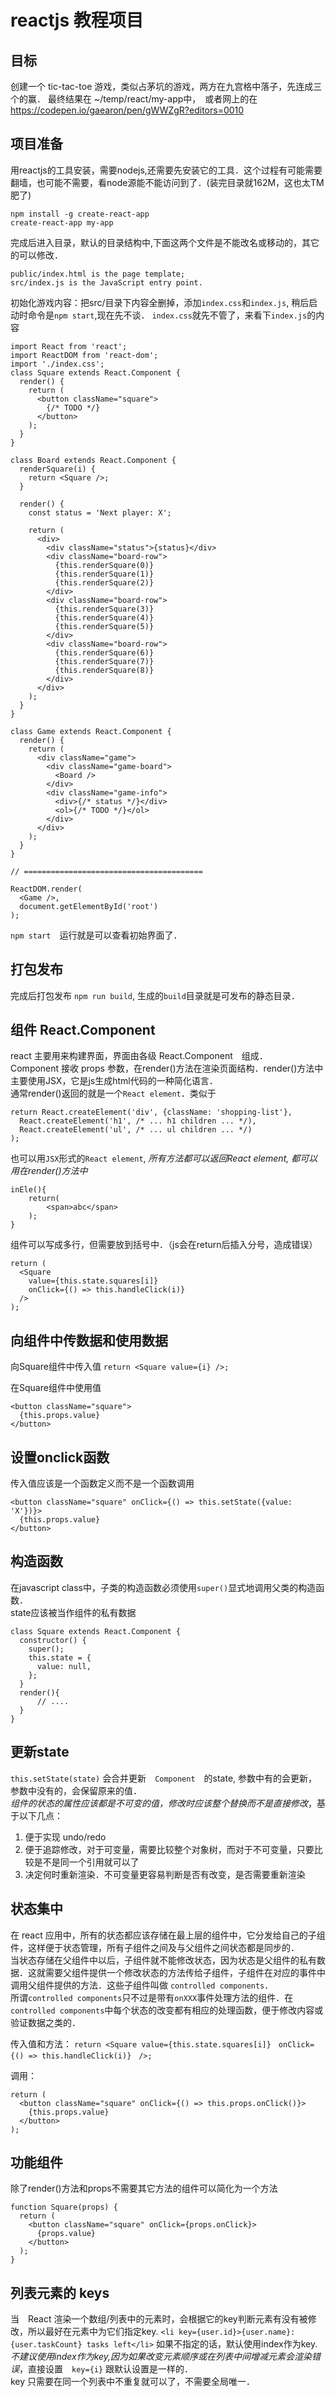 # reactjs 教程项目

## 目标
创建一个 tic-tac-toe 游戏，类似占茅坑的游戏，两方在九宫格中落子，先连成三个的赢．
最终结果在 ~/temp/react/my-app中，　或者网上的在　https://codepen.io/gaearon/pen/gWWZgR?editors=0010

## 项目准备
用reactjs的工具安装，需要nodejs,还需要先安装它的工具．这个过程有可能需要翻墙，也可能不需要，看node源能不能访问到了．(装完目录就162M，这也太TM肥了)
```
npm install -g create-react-app
create-react-app my-app
```
完成后进入目录，默认的目录结构中,下面这两个文件是不能改名或移动的，其它的可以修改．
```
public/index.html is the page template;
src/index.js is the JavaScript entry point.
```
初始化游戏内容：把src/目录下内容全删掉，添加`index.css`和`index.js`, 稍后启动时命令是`npm start`,现在先不谈．
`index.css`就先不管了，来看下`index.js`的内容
```
import React from 'react';
import ReactDOM from 'react-dom';
import './index.css';
class Square extends React.Component {
  render() {
    return (
      <button className="square">
        {/* TODO */}
      </button>
    );
  }
}

class Board extends React.Component {
  renderSquare(i) {
    return <Square />;
  }

  render() {
    const status = 'Next player: X';

    return (
      <div>
        <div className="status">{status}</div>
        <div className="board-row">
          {this.renderSquare(0)}
          {this.renderSquare(1)}
          {this.renderSquare(2)}
        </div>
        <div className="board-row">
          {this.renderSquare(3)}
          {this.renderSquare(4)}
          {this.renderSquare(5)}
        </div>
        <div className="board-row">
          {this.renderSquare(6)}
          {this.renderSquare(7)}
          {this.renderSquare(8)}
        </div>
      </div>
    );
  }
}

class Game extends React.Component {
  render() {
    return (
      <div className="game">
        <div className="game-board">
          <Board />
        </div>
        <div className="game-info">
          <div>{/* status */}</div>
          <ol>{/* TODO */}</ol>
        </div>
      </div>
    );
  }
}

// ========================================

ReactDOM.render(
  <Game />,
  document.getElementById('root')
);

```

`npm start`　运行就是可以查看初始界面了．

## 打包发布
完成后打包发布 `npm run build`, 生成的`build`目录就是可发布的静态目录．

## 组件 React.Component
react 主要用来构建界面，界面由各级 React.Component　组成．  
Component 接收 props 参数，在render()方法在渲染页面结构．render()方法中主要使用JSX，它是js生成html代码的一种简化语言．  
通常render()返回的就是一个`React element`．类似于
```
return React.createElement('div', {className: 'shopping-list'},
  React.createElement('h1', /* ... h1 children ... */),
  React.createElement('ul', /* ... ul children ... */)
);
```
也可以用`JSX`形式的`React element`, *所有方法都可以返回React element, 都可以用在render()方法中*
```
inEle(){
    return(
        <span>abc</span>
    );
}
```
组件可以写成多行，但需要放到括号中．（js会在return后插入分号，造成错误）
```
return (
  <Square
    value={this.state.squares[i]}
    onClick={() => this.handleClick(i)}
  />
);
```
## 向组件中传数据和使用数据
向Square组件中传入值 `return <Square value={i} />;`

在Square组件中使用值
```
<button className="square">
  {this.props.value}
</button>
```
## 设置onclick函数
传入值应该是一个函数定义而不是一个函数调用
```
<button className="square" onClick={() => this.setState({value: 'X'})}>
  {this.props.value}
</button>
```
## 构造函数
在javascript class中，子类的构造函数必须使用`super()`显式地调用父类的构造函数．  
state应该被当作组件的私有数据
```
class Square extends React.Component {
  constructor() {
    super();
    this.state = {
      value: null,
    };
  }
  render(){
      // ....
  }
}
```
## 更新state
`this.setState(state)` 会合并更新　`Component`　的state, 参数中有的会更新，参数中没有的，会保留原来的值．  
*组件的状态的属性应该都是不可变的值，修改时应该整个替换而不是直接修改*，基于以下几点：
1. 便于实现 undo/redo
2. 便于追踪修改，对于可变量，需要比较整个对象树，而对于不可变量，只要比较是不是同一个引用就可以了
3. 决定何时重新渲染．不可变量更容易判断是否有改变，是否需要重新渲染

## 状态集中
在 react 应用中，所有的状态都应该存储在最上层的组件中，它分发给自己的子组件，这样便于状态管理，所有子组件之间及与父组件之间状态都是同步的．  
当状态存储在父组件中以后，子组件就不能修改状态，因为状态是父组件的私有数据．这就需要父组件提供一个修改状态的方法传给子组件，子组件在对应的事件中调用父组件提供的方法．这些子组件叫做 `controlled components`．   
所谓`controlled components`只不过是带有`onXXX`事件处理方法的组件．在`controlled components`中每个状态的改变都有相应的处理函数，便于修改内容或验证数据之类的．

传入值和方法：  `return <Square value={this.state.squares[i]}　onClick={() => this.handleClick(i)}　/>;`

调用：
```
return (
  <button className="square" onClick={() => this.props.onClick()}>
    {this.props.value}
  </button>
);
```

## 功能组件
除了render()方法和props不需要其它方法的组件可以简化为一个方法
```
function Square(props) {
  return (
    <button className="square" onClick={props.onClick}>
      {props.value}
    </button>
  );
}
```
## 列表元素的 keys
当　React 渲染一个数组/列表中的元素时，会根据它的key判断元素有没有被修改，所以最好在元素中为它们指定key.
`<li key={user.id}>{user.name}: {user.taskCount} tasks left</li>`
如果不指定的话，默认使用index作为key. *不建议使用index作为key,因为如果改变元素顺序或在列表中间增减元素会渲染错误*，直接设置　`key={i}` 跟默认设置是一样的．  
key 只需要在同一个列表中不重复就可以了，不需要全局唯一．











